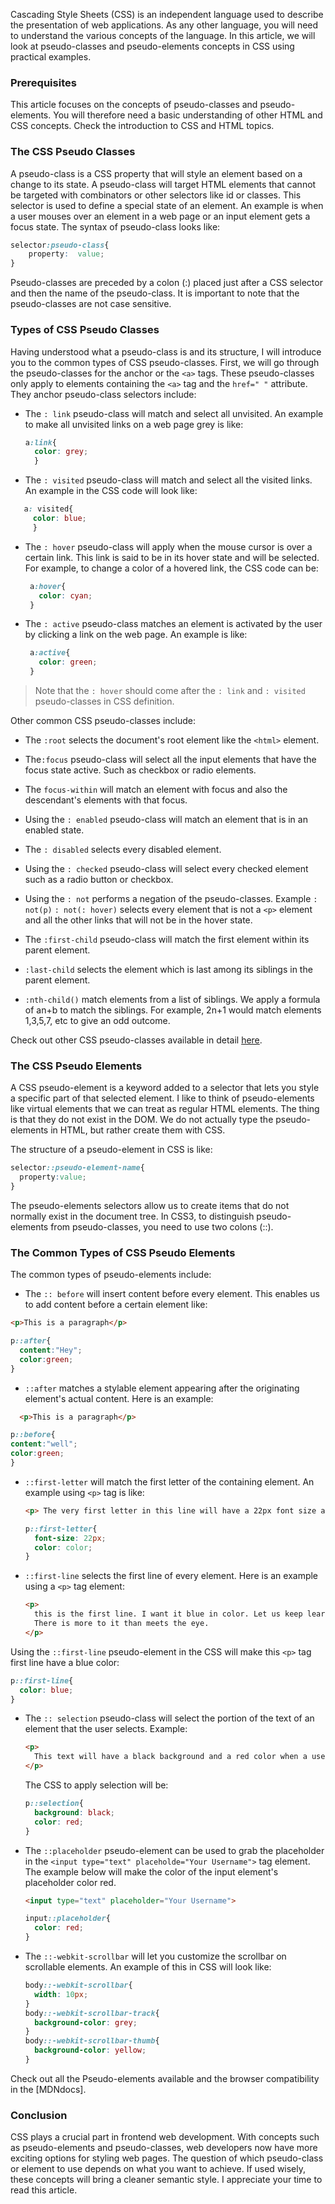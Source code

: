 
Cascading Style Sheets (CSS) is an independent language used to describe the presentation of web applications.
As any other language, you will need to understand the various concepts of the language.
In this article, we will look at pseudo-classes and pseudo-elements concepts in CSS using practical examples. 

### Prerequisites
This article focuses on the concepts of pseudo-classes and pseudo-elements. You will therefore need a basic understanding of other HTML and CSS concepts. Check the introduction to CSS and HTML topics.

### The CSS Pseudo Classes
A pseudo-class is a CSS property that will style an element based on a change to its state. 
A pseudo-class will target HTML elements that cannot be targeted with combinators or other selectors like id or classes. This selector is used to define a special state of an element. An example is when a user mouses over an element in a web page or an input element gets a focus state.
The syntax of pseudo-class looks like:
```CSS
selector:pseudo-class{
    property:  value;
}
```
Pseudo-classes are preceded by a colon (:) placed just after a CSS selector and then the name of the pseudo-class. It is important to note that the pseudo-classes are not case sensitive.

### Types of CSS Pseudo Classes
Having understood what a pseudo-class is and its structure, I will introduce you to the common types of CSS pseudo-classes.
First, we will go through the pseudo-classes for the anchor or the `<a>` tags. These pseudo-classes only apply to elements containing the `<a>` tag and the `href=" "` attribute. 
They anchor pseudo-class selectors include:

- The `: link` pseudo-class will match and select all unvisited. An example to make all unvisited links on a web page grey is like:
  ```CSS
  a:link{
    color: grey;
    }
    ```

- The `: visited` pseudo-class will match and select all the visited links. An example in the CSS code will look like:
```CSS
   a: visited{
     color: blue;
     }
```

- The `: hover` pseudo-class will apply when the mouse cursor is over a certain link. This link is said to be in its hover state and will be selected. For example, to change a color of a hovered link, the CSS code can be:
  ```CSS
   a:hover{
     color: cyan;
   }
   ```

- The `: active` pseudo-class matches an element is activated by the user by clicking a link on the web page. An example is like:
  ```CSS
   a:active{
     color: green;
   }
   ```
> Note that the `: hover` should come after the `: link` and `: visited` pseudo-classes in CSS definition.

Other common CSS pseudo-classes include:

- The `:root` selects the document's root element like the `<html>` element.
  
- The`:focus` pseudo-class will select all the input elements that have the focus state active. Such as checkbox or radio elements.
  
- The `focus-within` will match an element with focus and also the descendant's elements with that focus.

- Using the `: enabled` pseudo-class will match an element that is in an enabled state.
  
-  The `: disabled` selects every disabled element.

-  Using the `: checked` pseudo-class will select every checked element such as a radio button or checkbox.

-  Using the `: not` performs a negation of the pseudo-classes. Example `: not(p)` `: not(: hover)` selects every element that is not a `<p>` element and all the other links that will not be in the hover state. 

-  The `:first-child` pseudo-class will match the first element within its parent element. 

- `:last-child` selects the element which is last among its siblings in the parent element.

- `:nth-child()` match elements from a list of siblings. We apply a formula of an+b to match the siblings. For example, 2n+1 would match elements 1,3,5,7, etc to give an odd outcome.

Check out other CSS pseudo-classes available in detail [here]().

### The CSS Pseudo Elements

A CSS pseudo-element is a keyword added to a selector that lets you style a specific part of that selected element.
I like to think of pseudo-elements like virtual elements that we can treat as regular HTML elements. The thing is that they do not exist in the DOM. We do not actually type the pseudo-elements in HTML, but rather create them with CSS.

The structure of a pseudo-element in CSS is like:
```CSS
selector::pseudo-element-name{
  property:value;
}
```
The pseudo-elements selectors allow us to create items that do not normally exist in the document tree. In CSS3, to distinguish pseudo-elements from pseudo-classes, you need to use two colons (::).

### The Common Types of CSS Pseudo Elements
The common types of pseudo-elements include:
- The `:: before` will insert content before every element. This enables us to add content before a certain element like:
```HTML
<p>This is a paragraph</p>
```
```CSS
p::after{
  content:"Hey";
  color:green;
}
```

- `::after` matches a stylable element appearing after the originating element's actual content. Here is an example:
```HTML
  <p>This is a paragraph</p>
```
```CSS
p::before{
content:"well";
color:green;
}
```

- `::first-letter` will match the first letter of the containing element. An example using `<p>` tag is like:
  ```HTML
  <p> The very first letter in this line will have a 22px font size and a red color.</p>
  ```
  ```CSS
  p::first-letter{
    font-size: 22px;
    color: color;
  }
  ```
- `::first-line` selects the first line of every element. Here is an example using a `<p>` tag element:
  ```HTML
  <p>
    this is the first line. I want it blue in color. Let us keep learning CSS.
    There is more to it than meets the eye.
  </p>
  ```
Using the `::first-line` pseudo-element in the CSS will make this `<p>` tag first line have a blue color:
  ```CSS
  p::first-line{
    color: blue;
  }
  ```

- The `:: selection` pseudo-class will select the portion of the text of an element that the user selects. Example:
  ```HTML
  <p>
    This text will have a black background and a red color when a user selects it.
  </p>
  ```
  The CSS to apply selection will be:
  ```CSS
  p::selection{
    background: black;
    color: red;
  }
  ```
- The `::placeholder` pseudo-element can be used to grab the placeholder in the `<input type="text" placeholde="Your Username">` tag element. The example below will make the color of the input element's placeholder color red.
  
  ```HTML
  <input type="text" placeholder="Your Username">
  ```

  ```CSS
  input::placeholder{
    color: red;
  }
  ```

- The `::-webkit-scrollbar` will let you customize the scrollbar on scrollable elements. An example of this in CSS will look like:

  ```CSS
  body::-webkit-scrollbar{
    width: 10px;
  }
  body::-webkit-scrollbar-track{
    background-color: grey;
  }
  body::-webkit-scrollbar-thumb{
    background-color: yellow;
  }
  ```
Check out all the Pseudo-elements available and the browser compatibility in the [MDNdocs].

### Conclusion
CSS plays a crucial part in frontend web development. With concepts such as pseudo-elements and pseudo-classes, web developers now have more exciting options for styling web pages. The question of which pseudo-class or element to use depends on what you want to achieve. If used wisely, these concepts will bring a cleaner semantic style. I appreciate your time to read this article.